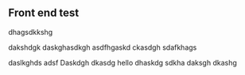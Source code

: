 ## Front end test
dhagsdkkshg

dakshdgk
daskghasdkgh
asdfhgaskd
ckasdgh
sdafkhags

daslkghds
adsf
Daskdgh
dkasdg
hello
dhaskdg
sdkha
daksgh
dkashg

